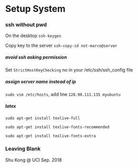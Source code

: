 # Setup System



### ssh without pwd
On the desktop ```ssh-keygen```

Copy key to the server ```ssh-copy-id not-marco@server```

##### avoid ssh asking permission
Set ```StrictHostKeyChecking``` no in your /etc/ssh/ssh_config file


##### assign server name instead of ip
```sudo vim /etc/hosts```, add line ```128.90.111.135 myubuntu```


##### latex
```sudo apt-get install texlive-full```

```sudo apt-get install texlive-fonts-recommended```

```sudo apt-get install texlive-fonts-extra```



### Leaving Blank

Shu Kong @ UCI
Sep. 2018

